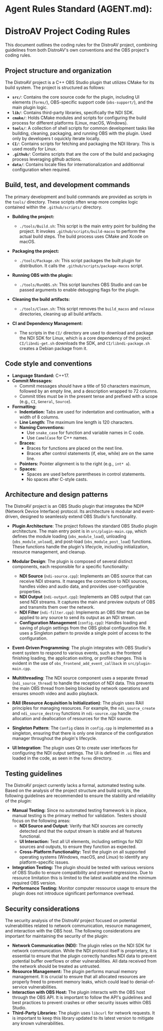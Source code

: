 # Agent Rules Standard (AGENT.md):
# DistroAV Project Coding Rules

This document outlines the coding rules for the DistroAV project, combining guidelines from both DistroAV's own conventions and the OBS project's coding rules.

## Project structure and organization

The DistroAV project is a C++ OBS Studio plugin that utilizes CMake for its build system. The project is structured as follows:

*   **`src/`**: Contains the core source code for the plugin, including UI elements (`forms/`), OBS-specific support code (`obs-support/`), and the main plugin logic.
*   **`lib/`**: Contains third-party libraries, specifically the NDI SDK.
*   **`cmake/`**: Holds CMake modules and scripts for configuring the build process for different platforms (Linux, macOS, Windows).
*   **`tools/`**: A collection of shell scripts for common development tasks like building, cleaning, packaging, and running OBS with the plugin. Used only by developers t oquickly iterate locally.
*   **`CI/`**: Contains scripts for fetching and packaging the NDI library. This is used mostly for Linux.
*   **`.github/`**: Contains scripts that are the core of the build and packaging process leveraging github actions.
*   **`data/`**: Contains locale files for internationalization and additionnal configuration when required.

## Build, test, and development commands

The primary development and build commands are provided as scripts in the `tools/` directory. These scripts often wrap more complex logic contained within the `.github/scripts/` directory.

*   **Building the project:**
    *   `./tools/Build.sh`: This script is the main entry point for building the project. It invokes `.github/scripts/build-macos` to perform the actual build steps. The build process uses CMake and Xcode on macOS.

*   **Packaging the project:**
    *   `./tools/Package.sh`: This script packages the built plugin for distribution. It calls the `.github/scripts/package-macos` script.

*   **Running OBS with the plugin:**
    *   `./tools/RunOBS.sh`: This script launches OBS Studio and can be passed arguments to enable debugging flags for the plugin.

*   **Cleaning the build artifacts:**
    *   `./tools/Clean.sh`: This script removes the `build_macos` and `release` directories, cleaning up all build artifacts.

*   **CI and Dependency Management:**
    *   The scripts in the `CI/` directory are used to download and package the NDI SDK for Linux, which is a core dependency of the project. `CI/libndi-get.sh` downloads the SDK, and `CI/libndi-package.sh` creates a Debian package from it.

## Code style and conventions

*   **Language Standard:** C++17.
*   **Commit Messages:**
    *   Commit messages should have a title of 50 characters maximum, followed by an empty line, and a description wrapped to 72 columns.
    *   Commit titles must be in the present tense and prefixed with a scope (e.g., `CI`, `General`, `Source`).
*   **Formatting:**
    *   **Indentation:** Tabs are used for indentation and continuation, with a width of 8 columns.
    *   **Line Length:** The maximum line length is 120 characters.
    *   **Naming Conventions:**
        *   Use `snake_case` for function and variable names in C code.
        *   Use `CamelCase` for C++ names.
    *   **Braces:**
        *   Braces for functions are placed on the next line.
        *   Braces after control statements (if, else, while) are on the same line.
    *   **Pointers:** Pointer alignment is to the right (e.g., `int* a`).
    *   **Spaces:**
        *   Spaces are used before parentheses in control statements.
        *   No spaces after C-style casts.

## Architecture and design patterns

The DistroAV project is an OBS Studio plugin that integrates the NDI® (Network Device Interface) protocol. Its architecture is modular and event-driven, designed to seamlessly extend OBS Studio's functionality.

*   **Plugin Architecture**: The project follows the standard OBS Studio plugin architecture. The main entry point is in `src/plugin-main.cpp`, which defines the module loading (`obs_module_load`), unloading (`obs_module_unload`), and post-load (`obs_module_post_load`) functions. These functions handle the plugin's lifecycle, including initialization, resource management, and cleanup.

*   **Modular Design**: The plugin is composed of several distinct components, each responsible for a specific functionality:
    *   **NDI Source** (`ndi-source.cpp`): Implements an OBS source that can receive NDI streams. It manages the connection to NDI sources, handles video and audio data, and provides user-configurable properties.
    *   **NDI Output** (`ndi-output.cpp`): Implements an OBS output that can send NDI streams. It captures the main and preview outputs of OBS and transmits them over the network.
    *   **NDI Filter** (`ndi-filter.cpp`): Implements an OBS filter that can be applied to any source to send its output as an NDI stream.
    *   **Configuration Management** (`config.cpp`): Handles loading and saving of plugin settings from the OBS global configuration file. It uses a Singleton pattern to provide a single point of access to the configuration.

*   **Event-Driven Programming**: The plugin integrates with OBS Studio's event system to respond to various events, such as the frontend finishing loading, the application exiting, or profile changes. This is evident in the use of `obs_frontend_add_event_callback` in `src/plugin-main.cpp`.

*   **Multithreading**: The NDI source component uses a separate thread (`ndi_source_thread`) to handle the reception of NDI data. This prevents the main OBS thread from being blocked by network operations and ensures smooth video and audio playback.

*   **RAII (Resource Acquisition Is Initialization)**: The plugin uses RAII principles for managing resources. For example, the `ndi_source_create` and `ndi_source_destroy` functions in `ndi-source.cpp` handle the allocation and deallocation of resources for the NDI source.

*   **Singleton Pattern**: The `Config` class in `config.cpp` is implemented as a singleton, ensuring that there is only one instance of the configuration manager throughout the plugin's lifecycle.

*   **UI Integration**: The plugin uses Qt to create user interfaces for configuring the NDI output settings. The UI is defined in `.ui` files and loaded in the code, as seen in the `forms` directory.

## Testing guidelines

The DistroAV project currently lacks a formal, automated testing suite. Based on the analysis of the project structure and build scripts, the following guidelines are recommended to ensure the stability and reliability of the plugin:

*   **Manual Testing:** Since no automated testing framework is in place, manual testing is the primary method for validation. Testers should focus on the following areas:
    *   **NDI Source and Output:** Verify that NDI sources are correctly detected and that the output stream is stable and all features functional.
    *   **UI Interaction:** Test all UI elements, including settings for NDI sources and outputs, to ensure they function as expected.
    *   **Cross-Platform Functionality:** Test the plugin on all supported operating systems (Windows, macOS, and Linux) to identify any platform-specific issues.
*   **Integration Testing:** The plugin should be tested with various versions of OBS Studio to ensure compatibility and prevent regressions. Due to resource limitation this is limited to the latest available and the minimum required OBS version.
*   **Performance Testing:** Monitor computer ressource usage to ensure the plugin does not introduce significant performance overhead.

## Security considerations

The security analysis of the DistroAV project focused on potential vulnerabilities related to network communication, resource management, and interaction with the OBS host. The following considerations are important for maintaining the security of the plugin:

*   **Network Communication (NDI):** The plugin relies on the NDI SDK for network communication. While the NDI protocol itself is proprietary, it is essential to ensure that the plugin correctly handles NDI data to prevent potential buffer overflows or other vulnerabilities. All data received from the network should be treated as untrusted.
*   **Resource Management:** The plugin performs manual memory management. It is crucial to ensure that all allocated resources are properly freed to prevent memory leaks, which could lead to denial-of-service vulnerabilities.
*   **Interaction with OBS Host:** The plugin interacts with the OBS host through the OBS API. It is important to follow the API's guidelines and best practices to prevent crashes or other security issues within OBS Studio.
*   **Third-Party Libraries:** The plugin uses `libcurl` for network requests. It is important to keep this library updated to its latest version to mitigate any known vulnerabilities.